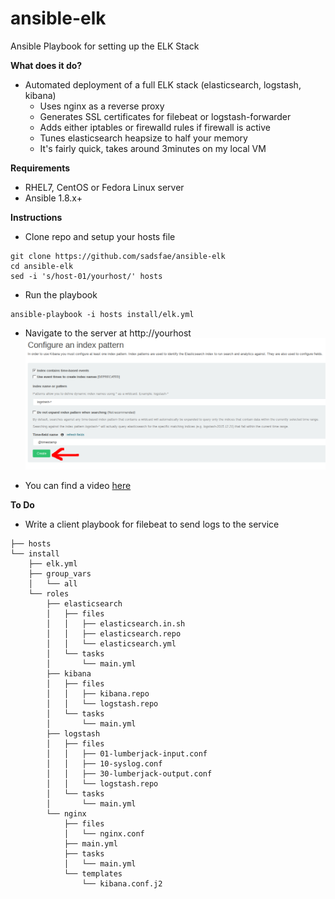 ansible-elk
===========
Ansible Playbook for setting up the ELK Stack

**What does it do?**
   - Automated deployment of a full ELK stack (elasticsearch, logstash, kibana)
     * Uses nginx as a reverse proxy
     * Generates SSL certificates for filebeat or logstash-forwarder
     * Adds either iptables or firewalld rules if firewall is active
     * Tunes elasticsearch heapsize to half your memory
     * It's fairly quick, takes around 3minutes on my local VM
 
**Requirements**
   - RHEL7, CentOS or Fedora Linux server
   - Ansible 1.8.x+

**Instructions**
   - Clone repo and setup your hosts file
```
git clone https://github.com/sadsfae/ansible-elk
cd ansible-elk
sed -i 's/host-01/yourhost/' hosts
```
   - Run the playbook
```
ansible-playbook -i hosts install/elk.yml
```
   - Navigate to the server at http://yourhost
![ELK](/image/elk-index.png?raw=true "Click the green button.")

   - You can find a video [here](http//https://youtu.be/pwpLPiPX2Mg "Ansible
     Deployment of ELK") 

**To Do**
   - Write a client playbook for filebeat to send logs to the service

```
├── hosts
└── install
    ├── elk.yml
    ├── group_vars
    │   └── all
    └── roles
        ├── elasticsearch
        │   ├── files
        │   │   ├── elasticsearch.in.sh
        │   │   ├── elasticsearch.repo
        │   │   └── elasticsearch.yml
        │   └── tasks
        │       └── main.yml
        ├── kibana
        │   ├── files
        │   │   ├── kibana.repo
        │   │   └── logstash.repo
        │   └── tasks
        │       └── main.yml
        ├── logstash
        │   ├── files
        │   │   ├── 01-lumberjack-input.conf
        │   │   ├── 10-syslog.conf
        │   │   ├── 30-lumberjack-output.conf
        │   │   └── logstash.repo
        │   └── tasks
        │       └── main.yml
        └── nginx
            ├── files
            │   └── nginx.conf
            ├── main.yml
            ├── tasks
            │   └── main.yml
            └── templates
                └── kibana.conf.j2
```
